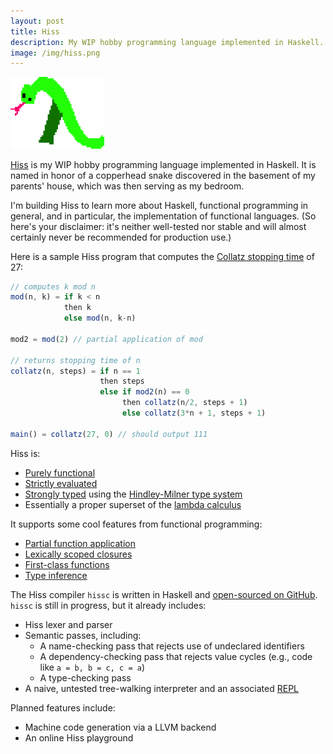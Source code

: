 ```yaml
---
layout: post
title: Hiss
description: My WIP hobby programming language implemented in Haskell.
image: /img/hiss.png
---
```


<img class="profile right" alt="Poorly-drawn Hiss logo" src="/img/hiss.png" width="150">

<a href="/hiss">Hiss</a> is my WIP hobby programming language implemented in Haskell.
It is named in honor of a copperhead snake discovered in the basement of my parents' house, which was then serving as my bedroom.

I'm building Hiss to learn more about Haskell, functional programming in general, and in particular, the implementation of functional languages.
(So here's your disclaimer: it's neither well-tested nor stable and will almost certainly never be recommended for production use.)

Here is a sample Hiss program that computes the [Collatz stopping time](https://en.wikipedia.org/wiki/Collatz_conjecture) of 27:
```js
// computes k mod n
mod(n, k) = if k < n
            then k
            else mod(n, k-n)

mod2 = mod(2) // partial application of mod

// returns stopping time of n
collatz(n, steps) = if n == 1
                    then steps
                    else if mod2(n) == 0
                         then collatz(n/2, steps + 1)
                         else collatz(3*n + 1, steps + 1)

main() = collatz(27, 0) // should output 111
```

Hiss is:
- [Purely functional](https://en.wikipedia.org/wiki/Purely_functional_programming)
- [Strictly evaluated](https://en.wikipedia.org/wiki/Evaluation_strategy)
- [Strongly typed](https://en.wikipedia.org/wiki/Strong_and_weak_typing) using the [Hindley-Milner type system](https://en.wikipedia.org/wiki/Hindley%E2%80%93Milner_type_system)
- Essentially a proper superset of the [lambda calculus](https://en.wikipedia.org/wiki/Lambda_calculus)

It supports some cool features from functional programming:
- [Partial function application](https://en.wikipedia.org/wiki/Partial_application)
- [Lexically scoped closures](https://en.wikipedia.org/wiki/Closure_(computer_programming))
- [First-class functions](https://en.wikipedia.org/wiki/First-class_function)
- [Type inference](https://en.wikipedia.org/wiki/Type_inference)

The Hiss compiler `hissc` is written in Haskell and [open-sourced on GitHub](https://github.com/joek13/hiss).
`hissc` is still in progress, but it already includes:
- Hiss lexer and parser
- Semantic passes, including:
     - A name-checking pass that rejects use of undeclared identifiers
     - A dependency-checking pass that rejects value cycles (e.g., code like `a = b, b = c, c = a`)
     - A type-checking pass
- A naive, untested tree-walking interpreter and an associated [REPL](https://en.wikipedia.org/wiki/Read%E2%80%93eval%E2%80%93print_loop)

Planned features include:
- Machine code generation via a LLVM backend
- An online Hiss playground